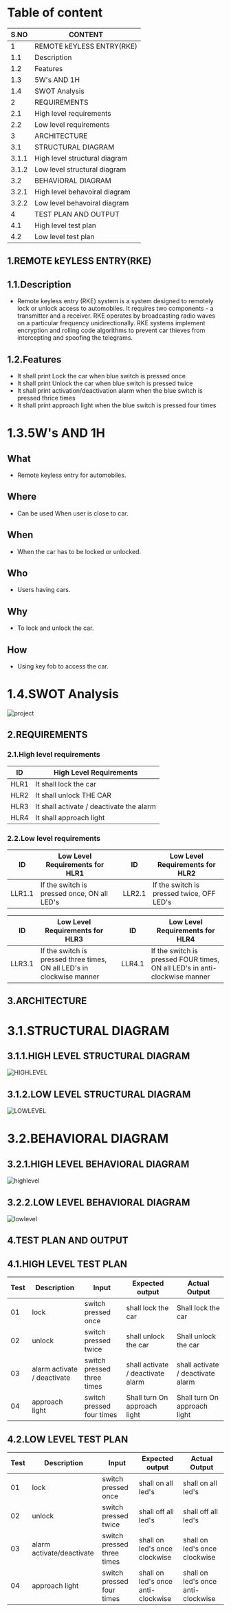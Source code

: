 ﻿# Table of content
 |S.NO|CONTENT|
 |--|--|
 |1|REMOTE kEYLESS ENTRY(RKE)|
 |1.1|Description|
 |1.2|Features|
 |1.3|5W's AND 1H |
 |1.4|SWOT Analysis|
 |2|REQUIREMENTS|
 |2.1|High level requirements|
 |2.2|Low level requirements|
 |3|ARCHITECTURE|
 |3.1|STRUCTURAL DIAGRAM|
 |3.1.1|High level structural diagram|
 |3.1.2|Low level structural diagram|
 |3.2|BEHAVIORAL DIAGRAM|
 |3.2.1|High level behavoiral diagram|
 |3.2.2|Low level behavoiral diagram|
 |4|TEST PLAN AND OUTPUT|
 |4.1|High level test plan|
 |4.2|Low level test plan|
 
## 1.REMOTE kEYLESS ENTRY(RKE) 

## 1.1.Description
* Remote keyless entry (RKE) system is a system designed to remotely lock or unlock access to automobiles. It requires two components - a transmitter and a receiver. RKE operates by broadcasting radio waves on a particular frequency unidirectionally. RKE systems implement encryption and rolling code algorithms to prevent car thieves from intercepting and spoofing the telegrams. 

## 1.2.Features
* It shall print Lock the car when blue switch is pressed once
* It shall print Unlock the car when blue switch is pressed twice
* It shall print activation/deactivation alarm when the blue switch is pressed thrice times
* It shall print approach light when the blue switch is pressed four times

# 1.3.5W's AND 1H

## What 
- Remote keyless entry for automobiles.
 
## Where 
- Can be used When user is close to car.
 
## When
- When the car has to be locked or unlocked.

## Who 
- Users having cars.

## Why
- To lock and unlock the car.

## How 
- Using key fob to access the car.

# 1.4.SWOT Analysis

![project](https://user-images.githubusercontent.com/46950972/157833977-c16ab5d7-07b6-4e8b-bc68-ed01de10b3bc.png)

## 2.REQUIREMENTS

### 2.1.High level requirements

| ID | High Level Requirements |
|----|--------------|
|HLR1| It shall lock the car|
|HLR2|	It shall unlock THE CAR|
|HLR3|	It shall activate / deactivate the alarm|
|HLR4|	It shall approach light|

### 2.2.Low level requirements

|ID	|Low Level Requirements for HLR1	|  |ID|	Low Level Requirements for HLR2|
|----|--------------------------------|--|----|--------------|
|LLR1.1|	If the switch is pressed once, ON all LED's| |	LLR2.1	|If the switch is pressed twice, OFF LED's|

|ID|	Low Level Requirements for HLR3|	|ID	|Low Level Requirements for HLR4|
|----|-------------------------------|--|----|--------------|
|LLR3.1|	If the switch is pressed three times, ON all LED's in clockwise manner	|  |	LLR4.1|	If the switch is pressed FOUR times, ON all LED's in anti-clockwise manner|

## 3.ARCHITECTURE

# 3.1.STRUCTURAL DIAGRAM

## 3.1.1.HIGH LEVEL STRUCTURAL DIAGRAM
![HIGHLEVEL](https://github.com/sowmyavnaik/M3_Group18/blob/main/Remote_Keyless_Entry/2_Architecture/M3-SDHL.drawio.png)

## 3.1.2.LOW LEVEL STRUCTURAL DIAGRAM
![LOWLEVEL](https://github.com/sowmyavnaik/M3_Group18/blob/main/Remote_Keyless_Entry/2_Architecture/M3-RKESDLL.drawio.png)


# 3.2.BEHAVIORAL DIAGRAM

## 3.2.1.HIGH LEVEL BEHAVIORAL DIAGRAM
![highlevel](https://github.com/sowmyavnaik/M3_Group18/blob/main/Remote_Keyless_Entry/2_Architecture/M3-rkehlbl.drawio.png)

## 3.2.2.LOW LEVEL BEHAVIORAL DIAGRAM
![lowlevel](https://github.com/sowmyavnaik/M3_Group18/blob/main/Remote_Keyless_Entry/2_Architecture/M3-rkellbd.drawio.png)

## 4.TEST PLAN AND OUTPUT
## 4.1.HIGH LEVEL TEST PLAN 

|Test|	Description|	Input|	Expected output|	Actual Output|
|----|-------------|--------|-------------------|--------------|
|01	|lock	|switch pressed once	|shall lock the car|	Shall lock the car|
|02|	unlock|	switch pressed twice|	shall unlock the car	|Shall unlock the car|
|03	|alarm activate / deactivate|	switch pressed three times|	shall activate / deactivate alarm|	shall activate / deactivate alarm|
|04	|approach light|	switch pressed four times|	Shall turn On approach light|	Shall turn On approach light|

## 4.2.LOW LEVEL TEST PLAN

|Test|	Description|	Input|	Expected output|	Actual Output|
|----|-------------|--------|-------------------|--------------|
|01|	lock|	switch pressed once|	shall on all led's |shall on all led's	|
|02|	unlock|	switch pressed twice	|shall off all led's| shall off all led's |
|03|	alarm activate/deactivate| switch pressed three times	|shall on led's once clockwise|shall on led's once clockwise |
|04|	approach light|	switch pressed four times	|shall on led's once anti-clockwise| shall on led's once anti-clockwise|
